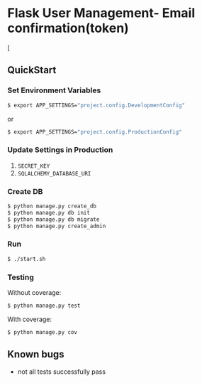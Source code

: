 # Flask User Management- Email confirmation(token)

[

## QuickStart

### Set Environment Variables

```sh
$ export APP_SETTINGS="project.config.DevelopmentConfig"
```

or

```sh
$ export APP_SETTINGS="project.config.ProductionConfig"
```

### Update Settings in Production

1. `SECRET_KEY`
1. `SQLALCHEMY_DATABASE_URI`

### Create DB

```sh
$ python manage.py create_db
$ python manage.py db init
$ python manage.py db migrate
$ python manage.py create_admin
```

### Run

```sh
$ ./start.sh
```

### Testing

Without coverage:

```sh
$ python manage.py test
```

With coverage:

```sh
$ python manage.py cov
```
## Known bugs
+  not all tests successfully pass